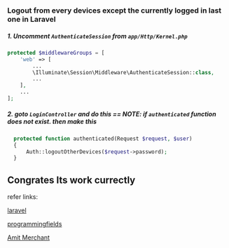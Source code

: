 ### Logout from every devices except the currently logged in last one in Laravel


##### 1. Uncomment ```AuthenticateSession``` from ```app/Http/Kernel.php```

```php
protected $middlewareGroups = [
    'web' => [
        ...
        \Illuminate\Session\Middleware\AuthenticateSession::class,
        ...
    ],
    ...
];
```

##### 2. goto ```LoginController``` and do this == NOTE: if ```authenticated``` function does not exist. then make this

```php
  protected function authenticated(Request $request, $user)
  {
      Auth::logoutOtherDevices($request->password);
  }
```

## Congrates Its work currectly


refer links:

[laravel](https://laravel.com/docs/7.x/authentication#invalidating-sessions-on-other-devices)

[programmingfields](https://programmingfields.com/logout-multiple-login-sessions-from-other-browsers-in-laravel-9/)

[Amit Merchant](https://www.amitmerchant.com/logout-from-everywhere-except-current-device-laravel/)
